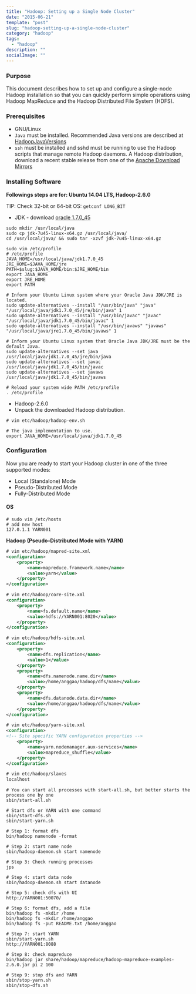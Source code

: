 ```yaml
---
title: "Hadoop: Setting up a Single Node Cluster"
date: "2015-06-21"
template: "post"
slug: "hadoop-setting-up-a-single-node-cluster"
category: "hadoop"
tags:
  - "hadoop"
description: ""
socialImage: ""
---
```


### Purpose

This document describes how to set up and configure a single-node Hadoop installation so that you can quickly perform simple operations using Hadoop MapReduce and the Hadoop Distributed File System (HDFS).

### Prerequisites

- GNU/Linux
- `Java` must be installed. Recommended Java versions are described at [HadoopJavaVersions](http://wiki.apache.org/hadoop/HadoopJavaVersions)
- `ssh` must be installed and sshd must be running to use the Hadoop scripts that manage remote Hadoop daemons.
  A Hadoop distribution, download a recent stable release from one of the [Apache Download Mirrors](http://www.apache.org/dyn/closer.cgi/hadoop/common/)

### Installing Software

**Followings steps are for: Ubuntu 14.04 LTS, Hadoop-2.6.0**

TIP: Check 32-bit or 64-bit OS: `getconf LONG_BIT`

- JDK - download [oracle 1.7.0_45](http://download.oracle.com/otn/java/jdk/7u45-b18/jdk-7u45-linux-x64.tar.gz)

```shell
sudo mkdir /usr/local/java
sudo cp jdk-7u45-linux-x64.gz /usr/local/java/
cd /usr/local/java/ && sudo tar -xzvf jdk-7u45-linux-x64.gz
```

```shell
sudo vim /etc/profile
# /etc/profile
JAVA_HOME=/usr/local/java/jdk1.7.0_45
JRE_HOME=$JAVA_HOME/jre
PATH=$slug:$JAVA_HOME/bin:$JRE_HOME/bin
export JAVA_HOME
export JRE_HOME
export PATH
```

```shell
# Inform your Ubuntu Linux system where your Oracle Java JDK/JRE is located.
sudo update-alternatives --install "/usr/bin/java" "java" "/usr/local/java/jdk1.7.0_45/jre/bin/java" 1
sudo update-alternatives --install "/usr/bin/javac" "javac" "/usr/local/java/jdk1.7.0_45/bin/javac" 1
sudo update-alternatives --install "/usr/bin/javaws" "javaws" "/usr/local/java/jre1.7.0_45/bin/javaws" 1

# Inform your Ubuntu Linux system that Oracle Java JDK/JRE must be the default Java.
sudo update-alternatives --set java /usr/local/java/jdk1.7.0_45/jre/bin/java
sudo update-alternatives --set javac /usr/local/java/jdk1.7.0_45/bin/javac
sudo update-alternatives --set javaws /usr/local/java/jdk1.7.0_45/bin/javaws

# Reload your system wide PATH /etc/profile
. /etc/profile
```

- Hadoop-2.6.0
- Unpack the downloaded Hadoop distribution.

```shell
# vim etc/hadoop/hadoop-env.sh

# The java implementation to use.
export JAVA_HOME=/usr/local/java/jdk1.7.0_45
```

### Configuration

Now you are ready to start your Hadoop cluster in one of the three supported modes:

- Local (Standalone) Mode
- Pseudo-Distributed Mode
- Fully-Distributed Mode

#### OS

```shell
# sudo vim /etc/hosts
# add new host
127.0.1.1 YARN001
```

**Hadoop (Pseudo-Distributed Mode with YARN)**

```xml
# vim etc/hadoop/mapred-site.xml
<configuration>
    <property>
        <name>mapreduce.framework.name</name>
        <value>yarn</value>
    </property>
</configuration>

# vim etc/hadoop/core-site.xml
<configuration>
    <property>
        <name>fs.default.name</name>
        <value>hdfs://YARN001:8020</value>
    </property>
</configuration>

# vim etc/hadoop/hdfs-site.xml
<configuration>
    <property>
        <name>dfs.replication</name>
        <value>1</value>
    </property>
    <property>
        <name>dfs.namenode.name.dir</name>
        <value>/home/anggao/hadoop/dfs/name</value>
    </property>
    <property>
        <name>dfs.datanode.data.dir</name>
        <value>/home/anggao/hadoop/dfs/name</value>
    </property>
</configuration>

# vim etc/hadoop/yarn-site.xml
<configuration>
<!-- Site specific YARN configuration properties -->
    <property>
        <name>yarn.nodemanager.aux-services</name>
        <value>mapreduce_shuffle</value>
    </property>
</configuration>

# vim etc/hadoop/slaves
localhost
```

```shell
# You can start all processes with start-all.sh, but better starts the process one by one
sbin/start-all.sh

# Start dfs or YARN with one command
sbin/start-dfs.sh
sbin/start-yarn.sh

# Step 1: format dfs
bin/hadoop namenode -format

# Step 2: start name node
sbin/hadoop-daemon.sh start namenode

# Step 3: Check running processes
jps

# Step 4: start data node
sbin/hadoop-daemon.sh start datanode

# Step 5: check dfs with UI
http://YARN001:50070/

# Step 6: format dfs, add a file
bin/hadoop fs -mkdir /home
bin/hadoop fs -mkdir /home/anggao
bin/hadoop fs -put README.txt /home/anggao

# Step 7: start YARN
sbin/start-yarn.sh
http://YARN001:8088

# Step 8: check mapreduce
bin/hadoop jar share/hadoop/mapreduce/hadoop-mapreduce-examples-2.6.0.jar pi 2 100

# Step 9: stop dfs and YARN
sbin/stop-yarn.sh
sbin/stop-dfs.sh
```
